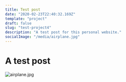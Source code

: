 ```yaml
---
title: Test post
date: "2020-02-23T22:40:32.169Z"
template: "project"
draft: false
slug: "test-project4"
description: "A test post for this personal website."
socialImage: "/media/airplane.jpg"
---
```


# A test post

![airplane.jpg](/media/airplane.jpg)
